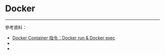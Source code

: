 # Docker
---
參考資料：
- [Docker Container 指令：Docker run & Docker exec](https://www.jinnsblog.com/2018/10/docker-container-command.html)
- []()
- []()
